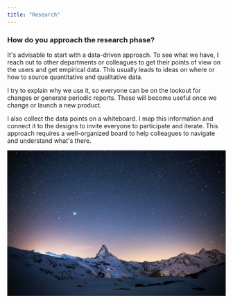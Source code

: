 ```yaml
---
title: "Research"
---
```

### How do you approach the research phase?

It's advisable to start with a data-driven approach. To see what we have, I reach out to other departments or colleagues to get their points of view on the users and get empirical data. This usually leads to ideas on where or how to source quantitative and qualitative data.

I try to explain why we use it, so everyone can be on the lookout for changes or generate periodic reports. These will become useful once we change or launch a new product.

I also collect the data points on a whiteboard. I map this information and connect it to the designs to invite everyone to participate and iterate. This approach requires a well-organized board to help colleagues to navigate and understand what's there.

![description of the image](../../assets/images/starry.jpg "title for the image")